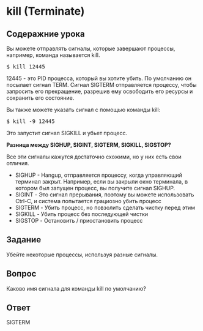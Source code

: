 # kill (Terminate)

## Содеражние урока

Вы можете отправлять сигналы, которые завершают процессы, например, команда называется kill. 

<pre>$ kill 12445</pre>

12445 - это PID процесса, который вы хотите убить. По умолчанию он посылает сигнал TERM. Сигнал SIGTERM отправляется процессу, чтобы запросить его прекращение, разрешив ему освободить его ресурсы и сохранить его состояние.

Вы также можете указать сигнал с помощью команды kill:

<pre>$ kill -9 12445</pre>

Это запустит сигнал SIGKILL и убьет процесс.

<b>Разница между SIGHUP, SIGINT, SIGTERM, SIGKILL, SIGSTOP?</b>

Все эти сигналы кажутся достаточно схожими, но у них есть свои отличия.

<ul>
<li>SIGHUP - Hangup, отправляется процессу, когда управляющий терминал закрыт. Например, если вы закрыли окно терминала, в котором был запущен процесс, вы получите сигнал SIGHUP.</li>
<li>SIGINT - Это сигнал прерывания, поэтому вы можете использовать Ctrl-C, и система попытается грациозно убить процесс</li>
<li>SIGTERM - Убить процесс, но повзолить сделать чистку перед этим</li>
<li>SIGKILL - Убить процесс без последующей чистки</li>
<li>SIGSTOP - Остановить / приостановить процесс</li>
</ul>

## Задание

Убейте некоторые процессы, используя разные сигналы.

## Вопрос

Каково имя сигнала для команды kill по умолчанию?

## Ответ

SIGTERM